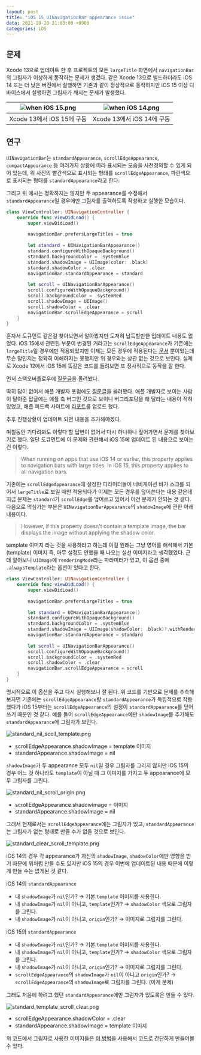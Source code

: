 ```yaml
---
layout: post
title: "iOS 15 UINavigationBar appearance issue"
data: 2021-10-20 21:03:00 +0900
categories: iOS
---
```


## 문제

Xcode 13으로 업데이트 한 후 프로젝트의 모든 `largeTitle` 화면에서 `navigationBar`의 그림자가 이상하게 동작하는 문제가 생겼다. 같은 Xcode 13으로 빌드하더라도 iOS 14 또는 더 낮은 버전에서 실행하면 기존과 같이 정상적으로 동작하지만 iOS 15 이상 디바이스에서 실행하면 그림자가 깨지는 문제가 발생했다.

|![when iOS 15.png](/assets/iOS/when_iOS_15.png) | ![when iOS 14.png](/assets/iOS/when_iOS_14.png)|
|:---:|:---:|
|Xcode 13에서 iOS 15에 구동 | Xcode 13에서 iOS 14에 구동|

## 연구

`UINavigationBar`는 `standardAppearance`, `scrollEdgeAppearance`, `compactAppearance` 등 여러가지 상황에 따라 표시되는 모습을 사전정의할 수 있게 되어 있는데, 위 사진의 빨간색으로 표시되는 형태를 `scrollEdgeAppearance`, 파란색으로 표시되는 형태를 `standardAppearance`라고 한다.

그리고 위 예시는 정확하지는 않지만 두 appearance를 수정해서 `standardAppearance`일 경우에만 그림자를 출력하도록 작성하고 실행한 모습이다.

```swift
class ViewController: UINavigationController {
	override func viewDidLoad() {
		super.viewDidLoad()
		
		navigationBar.prefersLargeTitles = true
		
		let standard = UINavigationBarAppearance()
		standard.configureWithOpaqueBackground()
		standard.backgroundColor = .systemBlue
		standard.shadowImage = UIImage(color: .black)
		standard.shadowColor = .clear
		navigationBar.standardAppearance = standard
		
		let scroll = UINavigationBarAppearance()
		scroll.configureWithOpaqueBackground()
		scroll.backgroundColor = .systemRed
		scroll.shadowImage = UIImage()
		scroll.shadowColor = .clear
		navigationBar.scrollEdgeAppearance = scroll
	}
}
```

혼자서 도큐먼트 같은걸 찾아보면서 알아봤지만 도저히 납득할만한 업데이트 내용도 없었다. iOS 15에서 관련된 부분이 변경된 거라고는 `scrollEdgeAppearance`가 기존에는 `largeTitle`일 경우에만 적용되었지만 이제는 모든 경우에 적용된다는 [문서](https://developer.apple.com/documentation/uikit/uinavigationbar/3198027-scrolledgeappearance?language=objc) 뿐이었는데 무슨 말인지는 정확히 이해하지는 못했지만 위 경우와는 상관 없는 것으로 보인다. 실제로 Xcode 12에서 iOS 15에 똑같은 코드를 돌려보면 또 정사적으로 동작을 잘 한다.

먼저 스택오버플로우에 [질문글](https://stackoverflow.com/questions/69572120/how-to-make-separated-shadow-appearance-for-uinavigationbar-in-xcode-13-ios-15)을 올려봤다.

딱히 답이 없어서 애플 개발자 포럼에도 [질문글](https://developer.apple.com/forums/thread/692339)을 올려봤다. 애플 개발자로 보이는 사람이 달아준 답글에는 애플 측 버그인 것으로 보이니 버그리포팅을 해 달라는 내용이 적혀있었고, 애플 피드백 사이트에 [리포트](https://feedbackassistant.apple.com/feedback/9705096)를 업로드 했다.

추후 진행상황이 업데이트 되면 내용을 추가해야겠다.

며칠동안 기다려봐도 이렇다 할 답변이 없어서 다시 하나하나 짚어가면서 문제를 찾아보기로 했다. 일단 도큐먼트에 이 문제와 관련해서 iOS 15에 업데이트 된 내용으로 보이는 건 이렇다.

> When running on apps that use iOS 14 or earlier, this property applies to navigation bars with large titles. In iOS 15, this property applies to all navigation bars.
> 

기존에는 `scrollEdgeAppearance`에 설정한 파라미터들이 네비게이션 바가 스크롤 되어서 `largeTitle`로 보일 때만 적용되다가 이제는 모든 경우를 덮어쓴다는 내용 같은데 지금 문제는 `standard`가 `scrollEdge`를 덮어쓰고 있어서 이건 문제가 안되는 것 같다. 다음으로 의심가는 부분은 `UINavigationBarAppearance`의 `shadowImage`에 관한 아래 내용이다.

> However, if this property doesn't contain a template image, the bar displays the image without applying the shadow color.
> 

template 이미지 라는 것을 사용하라고 하는데 이걸 원래는 그냥 영어를 해석해서 기본(template) 이미지 즉, 아무 설정도 안했을 때 나오는 실선 이미지라고 생각했었다. 근데 알아보니 `UIImage`에 `renderingMode`라는 파라미터가 있고, 이 옵션 중에 `.alwaysTemplate`라는 옵션이 있다고 한다.

```swift
class ViewController: UINavigationController {
	override func viewDidLoad() {
		super.viewDidLoad()
		
		navigationBar.prefersLargeTitles = true
		
		let standard = UINavigationBarAppearance()
		standard.configureWithOpaqueBackground()
		standard.backgroundColor = .systemBlue
		standard.shadowImage = UIImage(shadowColor: .black)?.withRenderingMode(.alwaysTemplate)
		navigationBar.standardAppearance = standard
		
		let scroll = UINavigationBarAppearance()
		scroll.configureWithOpaqueBackground()
		scroll.backgroundColor = .systemRed
		scroll.shadowColor = .clear
		navigationBar.scrollEdgeAppearance = scroll
	}
}
```

명시적으로 이 옵션을 주고 다시 실행해보니 잘 된다. 위 코드를 기반으로 문제를 추측해보자면 기존에는 `scrollEdgeAppearance`랑 `standardAppearance`가 독립적으로 작동했다가 iOS 15부터는 `scrollEdgeAppearance`의 설정이 `standardAppearance`를 덮어쓰기 때문인 것 같다. 예를 들어 `scrollEdgeAppearance`에만 `shadowImage`를 추가해도 `standardAppearance`에 그림자가 보인다.

![standard_nil_scoll_template.png](/assets/iOS/standard_nil_scoll_template.png)

- scrollEdgeAppearance.shadowImage = template 이미지
- standardAppearance.shadowImage = nil

`shadowImage`가 두 appearance 모두 `nil`일 경우 그림자를 그리지 않지만 iOS 15의 경우 어느 것 하나라도 `template`이 아닐 때 그 이미지를 가지고 두 appearance에 모두 그림자를 그린다. 

![standard_nil_scroll_origin.png](/assets/iOS/standard_nil_scroll_origin.png)

- scrollEdgeAppearance.shadowImage = 이미지
- standardAppearance.shadowImage = nil

그래서 현재로서는 `scrollEdgeAppearance`에는 그림자가 있고, `standardAppearance`는 그림자가 없는 형태로 만들 수가 없을 것으로 보인다.

![standard_clear_scroll_template.png](/assets/iOS/standard_clear_scroll_template.png)

iOS 14의 경우 각 appearance가 자신의 `shadowImage`, `shadowColor`에만 영향을 받기 때문에 위처럼 만들 수도 있지만 iOS 15의 경우 이번에 업데이트된 내용 때문에 이렇게 만들 수는 없게된 것 같다.

iOS 14의 `standardAppearance`

- 내 `shadowImage`가 `nil`인가? → 기본 `template` 이미지를 사용한다.
- 내 `shadowImage`가 `nil`이 아니고, `template`인가? → `shadowColor` 색으로 그림자를 그린다.
- 내 `shadowImage`가 `nil`이 아니고, `origin`인가? → 이미지로 그림자를 그린다.

iOS 15의 `standardAppearance`

- 내 `shadowImage`가 `nil`인가? → 기본 `template` 이미지를 사용한다.
- 내 `shadowImage`가 `nil`이 아니고, `template`인가? → `shadowColor` 색으로 그림자를 그린다.
- 내 `shadowImage`가 `nil`이 아니고, `origin`인가? → 이미지로 그림자를 그린다.
- `scrollEdgeAppearance`의 `shadowImage`가 `nil`이 아니고 `origin`인가? → `scrollEdgeAppearance`의 `shadowImage`로 그림자를 그린다. (이게 문제)

그래도 처음에 하려고 했던 `standardAppearance`에만 그림자가 있도록은 만들 수 있다.

![standard_template_scroll_clear.png](/assets/iOS/standard_template_scroll_clear.png)

- scrollEdgeAppearance.shadowColor = .clear
- standardAppearance.shadowImage = template 이미지

위 코드에서 그림자로 사용한 이미지들은 [이 방법](/ios/2021/10/30/샘플-UIImage-만들기.html)을 사용해서 코드로 간단하게 만들어볼 수 있다.
